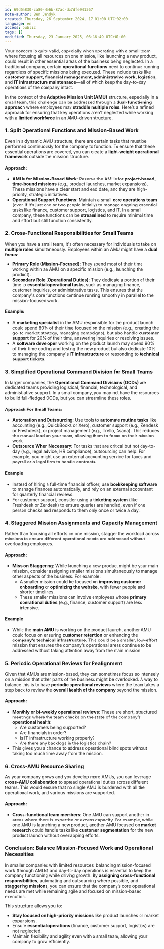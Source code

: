 ```yaml
---
id: 69d5a830-ca80-4e6b-87ac-da7dfe941367
note-author: Ben Jendyk
created: Thursday, 26 September 2024, 17:01:00 UTC+02:00
language: en
access: public
tags: []
modified: Thursday, 23 January 2025, 06:36:49 UTC+01:00
---
```


Your concern is quite valid, especially when operating with a small team where focusing all resources on one mission, like launching a new product, could result in other essential areas of the business being neglected. In a traditional company, certain **operational functions** need to continue running regardless of specific missions being executed. These include tasks like **customer support, financial management, administrative work, logistics**, and **IT infrastructure maintenance**—all of which keep the day-to-day operations of the company intact.

In the context of the **Adaptive Mission Unit (AMU)** structure, especially in a small team, this challenge can be addressed through a **dual-functioning approach** where employees may **straddle multiple roles**. Here’s a refined approach for ensuring that key operations aren’t neglected while working with a **limited workforce** in an AMU-driven structure.

### **1. Split Operational Functions and Mission-Based Work**

Even in a dynamic AMU structure, there are certain tasks that must be performed continuously for the company to function. To ensure that these essential operations are covered, you can create a **light-weight operational framework** outside the mission structure.

#### **Approach:**

- **AMUs for Mission-Based Work**: Reserve the AMUs for **project-based, time-bound missions** (e.g., product launches, market expansions). These missions have a clear start and end date, and they are high-priority, strategic initiatives.
- **Operational Support Functions**: Maintain a small **core operations team** (even if it’s just one or two people initially) to manage ongoing essential tasks like finance, customer support, logistics, and IT. In a small company, these functions can be **streamlined** to require minimal time and effort but still function consistently.

### **2. Cross-Functional Responsibilities for Small Teams**

When you have a small team, it's often necessary for individuals to take on **multiple roles** simultaneously. Employees within an AMU might have a **dual focus**:

- **Primary Role (Mission-Focused)**: They spend most of their time working within an AMU on a specific mission (e.g., launching the product).
- **Secondary Role (Operational Duties)**: They dedicate a portion of their time to **essential operational tasks**, such as managing finance, customer inquiries, or administrative tasks. This ensures that the company's core functions continue running smoothly in parallel to the mission-focused work.

#### **Example:**

- A **marketing specialist** in the AMU responsible for the product launch could spend 80% of their time focused on the mission (e.g., creating the go-to-market strategy, managing campaigns), but also handle **customer support** for 20% of their time, answering inquiries or resolving issues.
- A **software developer** working on the product launch may spend 90% of their time coding and testing the new product but also dedicate 10% to managing the company's **IT infrastructure** or responding to **technical support tickets**.

### **3. Simplified Operational Command Division for Small Teams**

In larger companies, the **Operational Command Divisions (OCDs)** are dedicated teams providing logistical, financial, technological, and administrative support. In a small company, you may not have the resources to build full-fledged OCDs, but you can streamline these roles.

#### **Approach For Small Teams:**

- **Automation and Outsourcing**: Use tools to **automate routine tasks** like accounting (e.g., QuickBooks or Xero), customer support (e.g., Zendesk or Freshdesk), or project management (e.g., Trello, Asana). This reduces the manual load on your team, allowing them to focus on their mission work.
- **Outsource When Necessary**: For tasks that are critical but not day-to-day (e.g., legal advice, HR compliance), outsourcing can help. For example, you might use an external accounting service for taxes and payroll or a legal firm to handle contracts.

#### Example

- Instead of hiring a full-time financial officer, use **bookkeeping software** to manage finances automatically, and rely on an external accountant for quarterly financial reviews.
- For customer support, consider using a **ticketing system** (like Freshdesk or Zendesk) to ensure queries are handled, even if one person checks and responds to them only once or twice a day.

### **4. Staggered Mission Assignments and Capacity Management**

Rather than focusing all efforts on one mission, stagger the workload across missions to ensure different operational needs are addressed without overloading employees.

#### **Approach:**

- **Mission Staggering**: While launching a new product might be your main mission, consider assigning smaller missions simultaneously to manage other aspects of the business. For example:
  - A smaller mission could be focused on **improving customer onboarding** or **optimizing the website**, with fewer people and shorter timelines.
  - These smaller missions can involve employees whose **primary operational duties** (e.g., finance, customer support) are less intensive.

#### Example

- While the **main AMU** is working on the product launch, another AMU could focus on ensuring **customer retention** or enhancing the **company’s technical infrastructure**. This could be a smaller, low-effort mission that ensures the company’s operational areas continue to be addressed without taking attention away from the main mission.

### **5. Periodic Operational Reviews for Realignment**

Given that AMUs are mission-based, they can sometimes focus so intensely on a mission that other parts of the business might be overlooked. A way to balance this is to have **periodic operational reviews** where the team takes a step back to review the **overall health of the company** beyond the mission.

#### **Approach:**

- **Monthly or bi-weekly operational reviews**: These are short, structured meetings where the team checks on the state of the company’s **operational health**:
  - Are customers being supported?
  - Are financials in order?
  - Is IT infrastructure working properly?
  - Are there any backlogs in the logistics chain?
- This gives you a chance to address operational blind spots without taking too much time away from the mission.

### **6. Cross-AMU Resource Sharing**

As your company grows and you develop more AMUs, you can leverage **cross-AMU collaboration** to spread operational duties across different teams. This would ensure that no single AMU is burdened with all the operational work, and various missions are supported.

#### **Approach:**

- **Cross-functional team members**: One AMU can support another in areas where there is expertise or excess capacity. For example, while one AMU is launching a new product, another AMU focused on **market research** could handle tasks like **customer segmentation** for the new product launch without overlapping efforts.

### **Conclusion: Balance Mission-Focused Work and Operational Necessities**

In smaller companies with limited resources, balancing mission-focused work (through AMUs) and day-to-day operations is essential to keep the company functioning while driving growth. By **assigning cross-functional responsibilities**, automating and outsourcing where possible, and **staggering missions**, you can ensure that the company’s core operational needs are met while remaining agile and focused on mission-based execution.

This structure allows you to:

- **Stay focused on high-priority missions** like product launches or market expansions.
- Ensure **essential operations** (finance, customer support, logistics) are not neglected.
- Maintain flexibility and agility even with a small team, allowing your company to grow efficiently.

